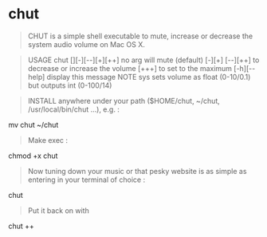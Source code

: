 # chut
> CHUT is a simple shell executable to mute, increase or decrease the system audio volume on Mac OS X.

> USAGE chut [][-][--][+][++]
      no arg will mute (default)
      [-][+] [--][++] to decrease or increase the volume
      [+++] to set to the maximum
      [-h][--help] display this message
NOTE sys sets volume as float (0-10/0.1) but outputs int (0-100/14)

> INSTALL anywhere under your path ($HOME/chut, ~/chut, /usr/local/bin/chut ...), e.g. :

mv chut ~/chut 

> Make exec :

chmod +x chut

> Now tuning down your music or that pesky website is as simple as entering in your terminal of choice :

chut

> Put it back on with 

chut ++

